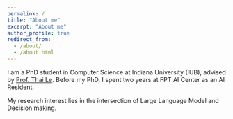```yaml
---
permalink: /
title: "About me"
excerpt: "About me"
author_profile: true
redirect_from: 
  - /about/
  - /about.html
---
```


I am a PhD student in Computer Science at Indiana University (IUB), advised by [Prof. Thai Le](https://lethaiq.github.io/tql3/). Before my PhD, I spent two years at FPT AI Center as an AI Resident.

My research interest lies in the intersection of Large Language Model and Decision making.